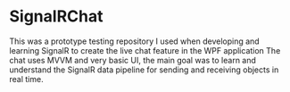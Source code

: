 # SignalRChat
This was a prototype testing repository I used when developing and learning SignalR to create the live chat feature in the WPF application
The chat uses MVVM and very basic UI, the main goal was to learn and understand the SignalR data pipeline for sending and receiving objects in real time.
